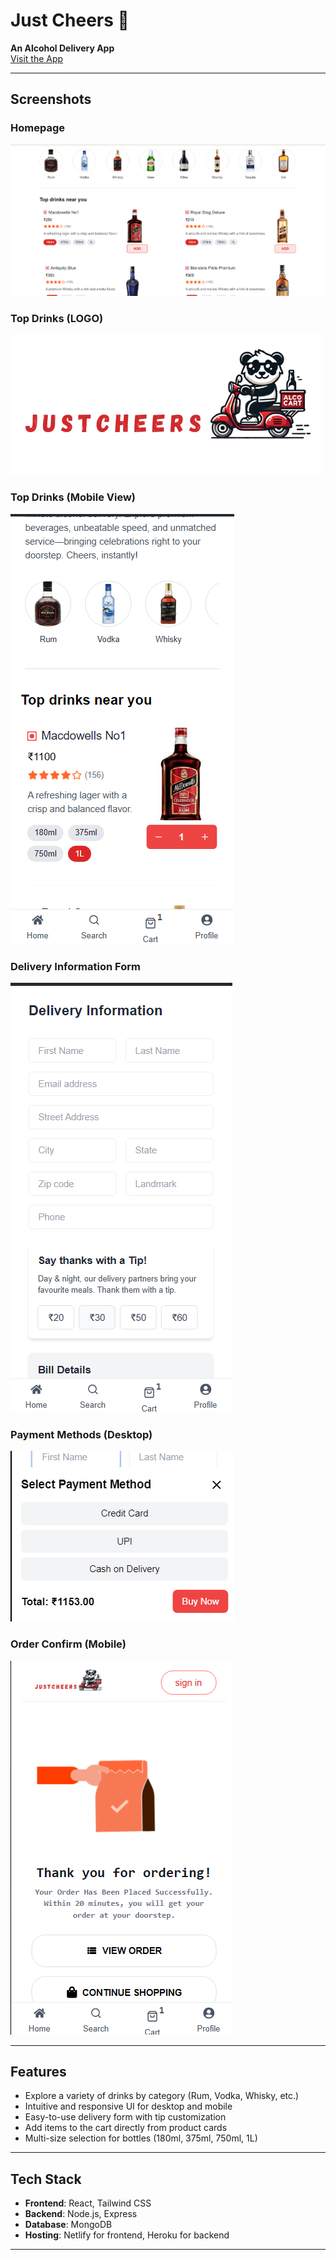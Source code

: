 # Just Cheers 🍻

**An Alcohol Delivery App**  
[Visit the App](https://just-cheers.onrender.com/)

---

## Screenshots

### Homepage
![Homepage](./frontend/public/1.png)

### Top Drinks (LOGO)
![Top Drinks - Desktop View](./frontend/src/assets/logo.png)

### Top Drinks (Mobile View)
![Top Drinks - Mobile View](./frontend/public/2.png)

### Delivery Information Form
![Delivery Information Form](./frontend/public/4.png)

### Payment Methods (Desktop)
![Navigation Bar - Desktop](./frontend/public/5.png)

### Order Confirm (Mobile)
![Navigation Bar - Mobile](./frontend/public/6.png)

---

## Features

- Explore a variety of drinks by category (Rum, Vodka, Whisky, etc.)
- Intuitive and responsive UI for desktop and mobile
- Easy-to-use delivery form with tip customization
- Add items to the cart directly from product cards
- Multi-size selection for bottles (180ml, 375ml, 750ml, 1L)

---

## Tech Stack

- **Frontend**: React, Tailwind CSS
- **Backend**: Node.js, Express
- **Database**: MongoDB
- **Hosting**: Netlify for frontend, Heroku for backend

---


